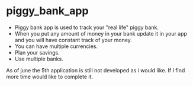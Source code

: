 # piggy_bank_app

 - Piggy bank app is used to track your "real life" piggy bank. 
 - When you put any amount of money in your bank update it in your app and you will have constant track of your money. 
 - You can have multiple currencies. 
 - Plan your savings. 
 - Use multiple banks.
 
 As of june the 5th application is still not developed as i would like. If I find more time would like to complete it.

